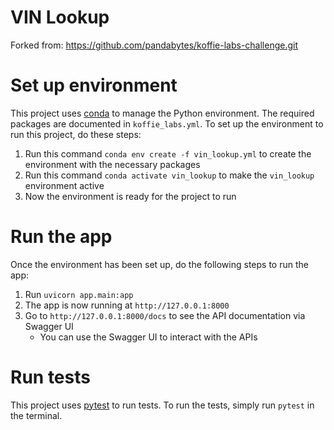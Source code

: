 # VIN Lookup

Forked from: https://github.com/pandabytes/koffie-labs-challenge.git

# Set up environment
This project uses [conda](https://docs.conda.io/en/latest/miniconda.html) to manage the Python environment. The required packages are documented in `koffie_labs.yml`.
To set up the environment to run this project, do these steps:
1. Run this command `conda env create -f vin_lookup.yml` to create the environment with the necessary packages
1. Run this command `conda activate vin_lookup` to make the `vin_lookup` environment active
1. Now the environment is ready for the project to run

# Run the app
Once the environment has been set up, do the following steps to run the app:
1. Run `uvicorn app.main:app`
1. The app is now running at `http://127.0.0.1:8000`
1. Go to `http://127.0.0.1:8000/docs` to see the API documentation via Swagger UI
    * You can use the Swagger UI to interact with the APIs

# Run tests
This project uses [pytest](https://docs.pytest.org/en/7.1.x/contents.html) to run tests. To run the tests, simply run `pytest` in the terminal.